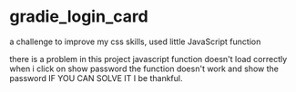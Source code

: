 # gradie_login_card
a challenge to improve my css skills, used little JavaScript function

there is a problem in this project
javascript function doesn't load correctly
when i click on show password the function doesn't work and show the password
IF YOU CAN SOLVE IT I be thankful.
